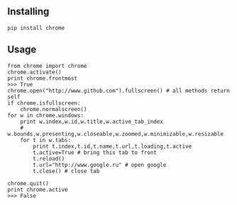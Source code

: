 Installing
----------

	pip install chrome

Usage
----------

	from chrome import chrome
	chrome.activate()
	print chrome.frontmost
	>>> True
	chrome.open("http://www.github.com").fullscreen() # all methods return self
	if chrome.isfullscreen:
		chrome.normalscreen()
	for w in chrome.windows:
		print w.index,w.id,w.title,w.active_tab_index
		# w.bounds,w.presenting,w.closeable,w.zoomed,w.minimizable,w.resizable
		for t in w.tabs:
			print t.index,t.id,t.name,t.url,t.loading,t.active
			t.active=True # bring this tab to front
			t.reload()
			t.url="http://www.google.ru" # open google
			t.close() # close tab

	chrome.quit()
	print chrome.active
	>>> False
